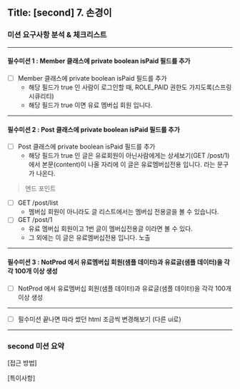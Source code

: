 ## Title: [second] 7. 손경이

### 미션 요구사항 분석 & 체크리스트

***

#### 필수미션 1 : Member 클래스에 private boolean isPaid 필드를 추가

- [ ] Member 클래스에 private boolean isPaid 필드를 추가
  - 해당 필드가 true 인 사람이 로그인할 때, ROLE_PAID 권한도 가지도록(스프링 시큐리티)
  - 해당 필드가 true 이면 유료 멤버십 회원 입니다.

***

#### 필수미션 2 : Post 클래스에 private boolean isPaid 필드를 추가

- [ ] Post 클래스에 private boolean isPaid 필드를 추가
  - 해당 필드가 true 인 글은 유료회원이 아닌사람에게는 상세보기(GET /post/1)에서 본문(content)이 나올 자리에 이 글은 유료멤버십전용 입니다. 라는 문구가 나온다.

> 엔드 포인트

- [ ] GET /post/list
  - 멤버십 회원이 아니라도 글 리스트에서는 멤버십 전용글을 볼 수 있습니다.
- [ ] GET /post/1
  - 유료 멤버십 회원이고 1번 글이 멤버십전용글 이라면 볼 수 있다.
  - 그 외에는 이 글은 유료멤버십전용 입니다. 노출

***

#### 필수미션 3 : NotProd 에서 유료멤버십 회원(샘플 데이터)과 유료글(샘플 데이터)을 각각 100개 이상 생성

- [ ] NotProd 에서 유료멤버십 회원(샘플 데이터)과 유료글(샘플 데이터)을 각각 100개 이상 생성


<hr>

- [ ] 필수미션 끝나면 따라 썼던 html 조금씩 변경해보기 (다른 ui로)

<hr>

### second 미션 요약

[접근 방법]


[특이사항]

